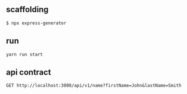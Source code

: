 ## scaffolding
```
$ npx express-generator
```

## run
```
yarn run start
```

## api contract
```
GET http://localhost:3000/api/v1/name?firstName=John&lastName=Smith
```